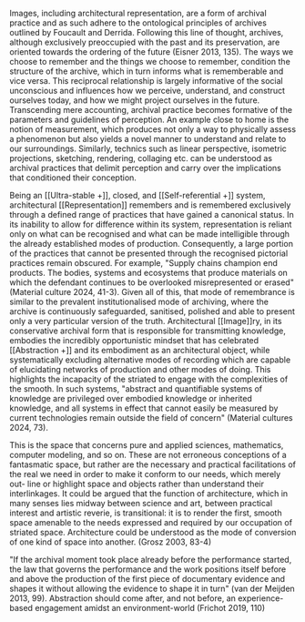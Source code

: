 Images, including architectural representation, are a form of archival practice and as such adhere to the ontological principles of archives outlined by Foucault and Derrida. Following this line of thought, archives, although exclusively preoccupied with the past and its preservation, are oriented towards the ordering of the future (Eisner 2013, 135). The ways we choose to remember and the things we choose to remember, condition the structure of the archive, which in turn informs what is rememberable and vice versa. This reciprocal relationship is largely informative of the social unconscious and influences how we perceive, understand, and construct ourselves today, and how we might project ourselves in the future. Transcending mere accounting, archival practice becomes formative of the parameters and guidelines of perception. An example close to home is the notion of measurement, which produces not only a way to physically assess a phenomenon but also yields a novel manner to understand and relate to our surroundings. Similarly, technics such as linear perspective, isometric projections, sketching, rendering, collaging etc. can be understood as archival practices that delimit perception and carry over the implications that conditioned their conception.

Being an [[Ultra-stable +]], closed, and [[Self-referential +]] system, architectural [[Representation]] remembers and is remembered exclusively through a defined range of practices that have gained a canonical status. In its inability to allow for difference within its system, representation is reliant only on what can be recognised and what can be made intelligible through the already established modes of production. Consequently, a large portion of the practices that cannot be presented through the recognised pictorial practices remain obscured. For example, "Supply chains champion end products. The bodies, systems and ecosystems that produce materials on which the defendant continues to be overlooked misrepresented or erased" (Material culture 2024, 41-3). Given all of this, that mode of remembrance is similar to the prevalent institutionalised mode of archiving, where the archive is continuously safeguarded, sanitised, polished and able to present only a very particular version of the truth. Architectural [[Image]]ry, in its conservative archival form that is responsible for transmitting knowledge, embodies the incredibly opportunistic mindset that has celebrated [[Abstraction +]] and its embodiment as an architectural object, while systematically excluding alternative modes of recording which are capable of elucidating networks of production and other modes of doing. This highlights the incapacity of the striated to engage with the complexities of the smooth. In such systems, "abstract and quantifiable systems of knowledge are privileged over embodied knowledge or inherited knowledge, and all systems in effect that cannot easily be measured by current technologies remain outside the field of concern" (Material cultures 2024, 73).

This is the space that concerns pure and applied sciences, mathematics, computer modeling, and so on. These are not erroneous conceptions of a fantasmatic space, but rather are the necessary and practical facilitations of the real we need in order to make it conform to our needs, which merely out- line or highlight space and objects rather than understand their interlinkages. It could be argued that the function of architecture, which in many senses lies midway between science and art, between practical interest and artistic reverie, is transitional: it is to render the first, smooth space amenable to the needs expressed and required by our occupation of striated space. Architecture could be understood as the mode of conversion of one kind of space into another. (Grosz 2003, 83-4)

"If the archival moment took place already before the performance started, the law that governs the performance and the work positions itself before and above the production of the first piece of documentary evidence and shapes it without allowing the evidence to shape it in turn" (van der Meijden 2013, 99). Abstraction should come after, and not before, an experience-based engagement amidst an environment-world (Frichot 2019, 110)